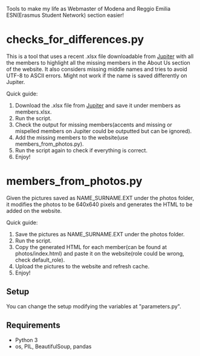 Tools to make my life as Webmaster of Modena and Reggio Emilia ESN(Erasmus Student Network) section easier!

# checks_for_differences.py 
This is a tool that uses a recent .xlsx file downloadable from [Jupiter](https://jupiter-esnitalia.org/home) with all the members
to highlight all the missing members in the About Us section of the website. 
It also considers missing middle names and tries to avoid UTF-8 to ASCII errors.
Might not work if the name is saved differently on Jupiter.

Quick guide:
1. Download the .xlsx file from [Jupiter](https://jupiter-esnitalia.org/home) and save it under members as members.xlsx.
2. Run the script.
3. Check the output for missing members(accents and missing or mispelled members on Jupiter could be
outputted but can be ignored).
4. Add the missing members to the website(use members_from_photos.py).
5. Run the script again to check if everything is correct.
6. Enjoy!

# members_from_photos.py
Given the pictures saved as NAME_SURNAME.EXT under the photos folder, it modifies the photos 
to be 640x640 pixels and generates the HTML to be added on the website.

Quick guide:
1. Save the pictures as NAME_SURNAME.EXT under the photos folder.
2. Run the script.
3. Copy the generated HTML for each member(can be found at photos/index.html) and paste it on the website(role could be wrong, check default_role).
4. Upload the pictures to the website and refresh cache.
5. Enjoy!

## Setup
You can change the setup modifying the variables at "parameters.py".

## Requirements
- Python 3
- os, PIL, BeautifulSoup, pandas

